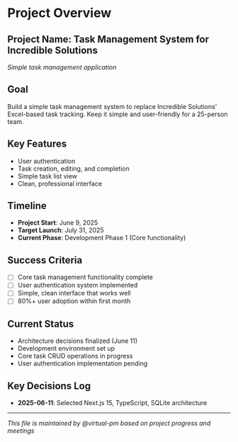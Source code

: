 # Project Overview

## Project Name: Task Management System for Incredible Solutions
*Simple task management application*

## Goal
Build a simple task management system to replace Incredible Solutions' Excel-based task tracking. Keep it simple and user-friendly for a 25-person team.

## Key Features
- User authentication
- Task creation, editing, and completion
- Simple task list view
- Clean, professional interface

## Timeline
- **Project Start**: June 9, 2025
- **Target Launch**: July 31, 2025
- **Current Phase**: Development Phase 1 (Core functionality)

## Success Criteria
- [ ] Core task management functionality complete
- [ ] User authentication system implemented
- [ ] Simple, clean interface that works well
- [ ] 80%+ user adoption within first month

## Current Status
- Architecture decisions finalized (June 11)
- Development environment set up
- Core task CRUD operations in progress
- User authentication implementation pending

## Key Decisions Log
- **2025-06-11**: Selected Next.js 15, TypeScript, SQLite architecture

---
*This file is maintained by @virtual-pm based on project progress and meetings* 
